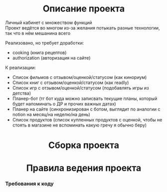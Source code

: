 <h1 align="center">Описание проекта</h1>

Личный кабинет с множеством функций  
Проект ведётся во многом из-за желания потыкать разные технологии, так что в нём мешанина всего

Реализовано, но требует доработки:
- cooking (книга рецептов)
- authorization (авторизация на сайте)

К реализации:
- Список фильмов с отзывом/оценкой/статусом (как кинориум)
- Список книг с отзывом/оценкой/статусом (как readly)
- Список игр с отзывом/оценкой/статусом (подобавлять игры из детства)
- Планер-бот (тг бот куда можно записвать текущие планы, который будет напоминать о ДР и прочих важных датах)
- Планер на сайте (синхронизирован с ботом, выглядит по аналогии с notion на месяц/на неделю/на день)
- Список продуктов (список купленных продуктов с оценкой, чтобы не стоять в магазине не вспоминать какую гречу я обычно беру)

<h1 align="center">Сборка проекта</h1>

<h1 align="center">Правила ведения проекта</h1>
<h3>Требования к коду</h3>
